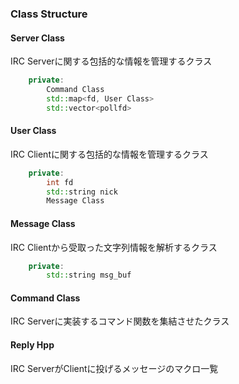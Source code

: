 ### Class Structure
#### Server Class
IRC Serverに関する包括的な情報を管理するクラス
```c++
	private:
		Command Class
		std::map<fd, User Class>
		std::vector<pollfd>
```

#### User Class
IRC Clientに関する包括的な情報を管理するクラス
```c++
	private:
		int fd
		std::string nick
		Message Class
```

#### Message Class
IRC Clientから受取った文字列情報を解析するクラス
```c++
	private:
		std::string msg_buf
```

#### Command Class
IRC Serverに実装するコマンド関数を集結させたクラス

#### Reply Hpp
IRC ServerがClientに投げるメッセージのマクロ一覧
